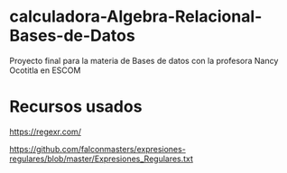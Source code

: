 # calculadora-Algebra-Relacional-Bases-de-Datos
Proyecto final para la materia de Bases de datos con la profesora Nancy Ocotitla en ESCOM

# Recursos usados 

https://regexr.com/

https://github.com/falconmasters/expresiones-regulares/blob/master/Expresiones_Regulares.txt
